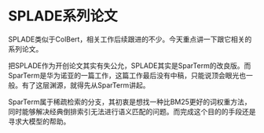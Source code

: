 # SPLADE系列论文

SPLADE类似于ColBert，相关工作后续跟进的不少。今天重点讲一下跟它相关的系列论文。

把SPLADE作为开创论文其实有失公允，SPLADE其实是SparTerm的改良版。而SparTerm是华为诺亚的一篇工作，这篇工作最后没有中稿，只能说顶会眼光也一般。有了这层渊源，就得先从SparTerm讲起。

SparTerm属于稀疏检索的分支，其初衷是想找一种比BM25更好的词权重方法，同时能够解决经典倒排索引无法进行语义匹配的问题。而完成这个目的的手段还是寻求大模型的帮助。


